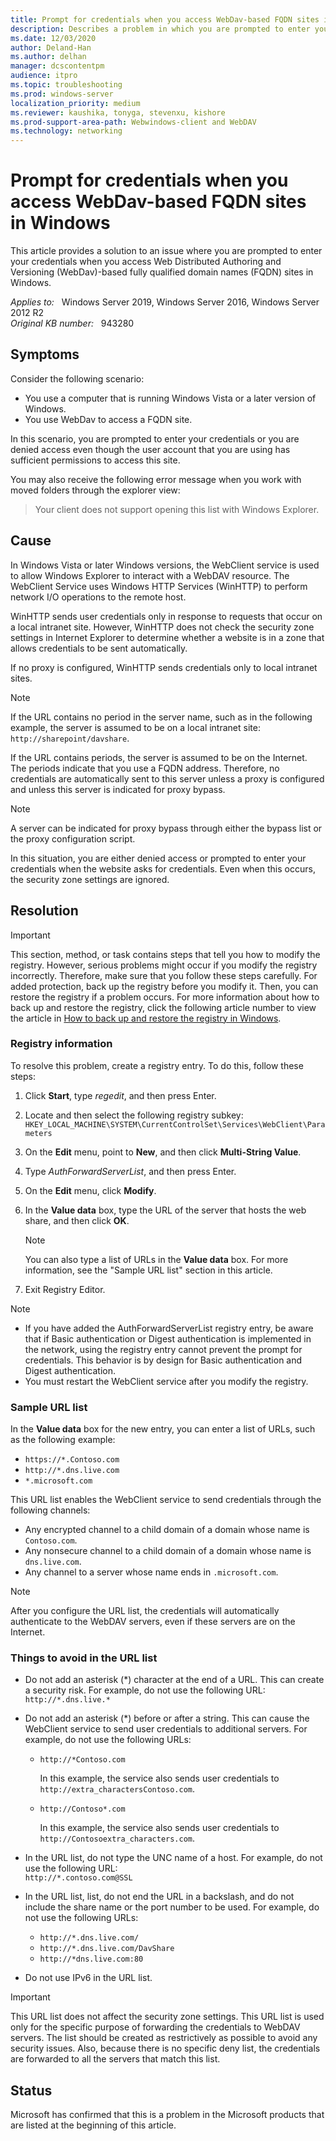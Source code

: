 ```yaml
---
title: Prompt for credentials when you access WebDav-based FQDN sites in Windows
description: Describes a problem in which you are prompted to enter your credentials when you access an FQDN site on a Windows Vista, Windows 7, or Windows 10-based client computer that has no proxy configured. Provides a resolution.
ms.date: 12/03/2020
author: Deland-Han
ms.author: delhan
manager: dcscontentpm
audience: itpro
ms.topic: troubleshooting
ms.prod: windows-server
localization_priority: medium
ms.reviewer: kaushika, tonyga, stevenxu, kishore
ms.prod-support-area-path: Webwindows-client and WebDAV
ms.technology: networking
---
```

# Prompt for credentials when you access WebDav-based FQDN sites in Windows

This article provides a solution to an issue where you are prompted to enter your credentials when you access Web Distributed Authoring and Versioning (WebDav)-based fully qualified domain names (FQDN) sites in Windows.

_Applies to:_ &nbsp; Windows Server 2019, Windows Server 2016, Windows Server 2012 R2  
_Original KB number:_ &nbsp; 943280

## Symptoms

Consider the following scenario:

- You use a computer that is running Windows Vista or a later version of Windows.
- You use WebDav to access a FQDN site.

In this scenario, you are prompted to enter your credentials or you are denied access even though the user account that you are using has sufficient permissions to access this site.

You may also receive the following error message when you work with moved folders through the explorer view:

> Your client does not support opening this list with Windows Explorer.

## Cause

In Windows Vista or later Windows versions, the WebClient service is used to allow Windows Explorer to interact with a WebDAV resource. The WebClient Service uses Windows HTTP Services (WinHTTP) to perform network I/O operations to the remote host.

WinHTTP sends user credentials only in response to requests that occur on a local intranet site. However, WinHTTP does not check the security zone settings in Internet Explorer to determine whether a website is in a zone that allows credentials to be sent automatically.

If no proxy is configured, WinHTTP sends credentials only to local intranet sites.

> [!NOTE]
> If the URL contains no period in the server name, such as in the following example, the server is assumed to be on a local intranet site: `http://sharepoint/davshare`.

If the URL contains periods, the server is assumed to be on the Internet. The periods indicate that you use a FQDN address. Therefore, no credentials are automatically sent to this server unless a proxy is configured and unless this server is indicated for proxy bypass.

> [!NOTE]
> A server can be indicated for proxy bypass through either the bypass list or the proxy configuration script.

In this situation, you are either denied access or prompted to enter your credentials when the website asks for credentials. Even when this occurs, the security zone settings are ignored.

## Resolution

> [!IMPORTANT]
> This section, method, or task contains steps that tell you how to modify the registry. However, serious problems might occur if you modify the registry incorrectly. Therefore, make sure that you follow these steps carefully. For added protection, back up the registry before you modify it. Then, you can restore the registry if a problem occurs. For more information about how to back up and restore the registry, click the following article number to view the article in [How to back up and restore the registry in Windows](https://support.microsoft.com/help/322756).

### Registry information

To resolve this problem, create a registry entry. To do this, follow these steps:

1. Click **Start**, type *regedit*, and then press Enter.
2. Locate and then select the following registry subkey:  
    `HKEY_LOCAL_MACHINE\SYSTEM\CurrentControlSet\Services\WebClient\Parameters`

3. On the **Edit** menu, point to **New**, and then click **Multi-String Value**.
4. Type *AuthForwardServerList*, and then press Enter.
5. On the **Edit** menu, click **Modify**.
6. In the **Value data** box, type the URL of the server that hosts the web share, and then click **OK**.

    > [!NOTE]
    > You can also type a list of URLs in the **Value data** box. For more information, see the "Sample URL list" section in this article.
7. Exit Registry Editor.

> [!NOTE]
>
> - If you have added the AuthForwardServerList registry entry, be aware that if Basic authentication or Digest authentication is implemented in the network, using the registry entry cannot prevent the prompt for credentials. This behavior is by design for Basic authentication and Digest authentication.
> - You must restart the WebClient service after you modify the registry.

### Sample URL list

In the **Value data** box for the new entry, you can enter a list of URLs, such as the following example:

- `https://*.Contoso.com`
- `http://*.dns.live.com`
- `*.microsoft.com`

This URL list enables the WebClient service to send credentials through the following channels:

- Any encrypted channel to a child domain of a domain whose name is `Contoso.com`.
- Any nonsecure channel to a child domain of a domain whose name is `dns.live.com`.
- Any channel to a server whose name ends in `.microsoft.com`.

> [!NOTE]
> After you configure the URL list, the credentials will automatically authenticate to the WebDAV servers, even if these servers are on the Internet.

### Things to avoid in the URL list

- Do not add an asterisk (*) character at the end of a URL. This can create a security risk. For example, do not use the following URL:  
    `http://*.dns.live.*`

- Do not add an asterisk (*) before or after a string. This can cause the WebClient service to send user credentials to additional servers. For example, do not use the following URLs:  
  - `http://*Contoso.com`

    In this example, the service also sends user credentials to `http://extra_charactersContoso.com`.

  - `http://Contoso*.com`

    In this example, the service also sends user credentials to `http://Contosoextra_characters.com`.

- In the URL list, do not type the UNC name of a host. For example, do not use the following URL:  
    `http://*.contoso.com@SSL`

- In the URL list, list, do not end the URL in a backslash, and do not include the share name or the port number to be used. For example, do not use the following URLs:

  - `http://*.dns.live.com/`
  - `http://*.dns.live.com/DavShare`
  - `http://*dns.live.com:80`

- Do not use IPv6 in the URL list.

> [!IMPORTANT]
> This URL list does not affect the security zone settings. This URL list is used only for the specific purpose of forwarding the credentials to WebDAV servers. The list should be created as restrictively as possible to avoid any security issues. Also, because there is no specific deny list, the credentials are forwarded to all the servers that match this list.

## Status

Microsoft has confirmed that this is a problem in the Microsoft products that are listed at the beginning of this article.
